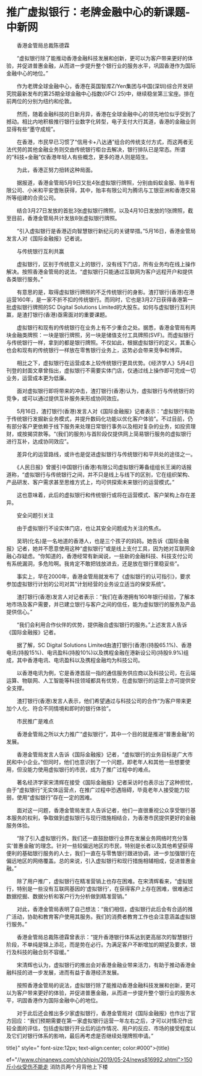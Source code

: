 # 推广虚拟银行：老牌金融中心的新课题-中新网

　　香港金管局总裁陈德霖

　　“虚拟银行除了能推动香港金融科技发展和创新，更可以为客户带来更好的体验，并促进普惠金融，从而进一步提升整个银行业的服务水平，巩固香港作为国际金融中心的地位。”

　　作为老牌全球金融中心，香港在英国智库Z/Yen集团与中国(深圳)综合开发研究院最新发布的第25期全球金融中心指数(GFCI 25)中，继续稳坐第三宝座。排在前两位的分别为纽约和伦敦。

　　然而，随着金融科技的日新月异，香港在全球金融中心的领先地位似乎受到了撼动。相比内地积极推行银行业数字化转型，电子支付大行其道，香港的金融业则显得有些“墨守成规”。

　　在香港，市民早已习惯了“信用卡+八达通”组合的传统支付方式，而这两者无法代劳的其他金融业务则交由传统银行柜台去解决，银行排队已是常态。所谓的“科技+金融”仅香港年轻人有些概念，更多的港人则是陌生。

　　为此，香港正努力扭转这种局面。

　　据报道，香港金管局5月9日又批4张虚拟银行牌照，分别由蚂蚁金服、贻丰有限公司、小米和平安壹账获得，其中，贻丰有限公司为腾讯与工银亚洲和香港交易所等组建的合资公司。

　　结合3月27日发放的首批3张虚拟银行牌照，以及4月10日发放的1张牌照，截至目前，香港金管局共计发放8张虚拟银行牌照。

　　“引入虚拟银行是香港迈向智慧银行新纪元的关键举措。”5月16日，香港金管局发言人对《国际金融报》记者说。

　　与传统银行互利共赢

　　虚拟银行，区别于传统意义上的银行，没有线下门店，所有业务均在线上操作解决。按照香港金管局的说法，“虚拟银行只能通过互联网为客户远程开户和提供各类银行服务。”

　　有意思的是，取得虚拟银行牌照的不乏传统银行的身影。渣打银行(香港)在港运营160年，是一家不折不扣的传统银行。而同时，它也是3月27日获得香港第一批虚拟银行牌照的SC Digital Solutions Limited的大股东。如何与虚拟银行互利共赢，是渣打银行(香港)亟需面对的重要课题。

　　虚拟银行和现有的传统银行在业务上有不少重合之处。据悉，香港金管局有两块金融类牌照：一块是银行牌照，另一块是储值支付工具牌照(SVF)。而虚拟银行与传统银行一样，拿到的都是银行牌照。不仅如此，根据虚拟银行的定义，其重心也会和现有的传统银行一样放在零售银行业务上，这势必会带来竞争和博弈。

　　相比之下，虚拟银行在运营成本上较传统银行更具优势。《经济学人》5月4日刊登的封面文章曾指出，虚拟银行不需要实体门店，仅通过线上操作即可完成一切业务，运营成本更为低廉。

　　面对虚拟银行即将带来的冲击，渣打银行(香港)认为，虚拟银行与传统银行的竞争，或可以通过提供互补服务来形成协同效应。

　　5月16日，渣打银行(香港)发言人对《国际金融报》记者表示：“虚拟银行有助于传统银行发掘新业务模式，并提升数码化功能以优化客户体验”。不过目前，仍有部分客户更依赖于线下服务来处理日常银行事务以及相对复杂的业务，如投资理财，或按揭贷款等。“(我们的服务)与首阶段仅提供网上简易银行服务的虚拟银行进行互补，达成协同效应”。

　　差异化的运营路线，或许也是促进虚拟银行与传统银行和平共处的途径之一。

　　《人民日报》曾援引中国银行(香港)有限公司虚拟银行筹备组组长王澜的话报道称，“虚拟银行与传统银行之间，并不只是线上与线下的区别，它在组织架构、产品研发、客户需求甚至思维方式上，均可供探索未来银行的运营模式。”

　　这也意味着，此后的虚拟银行和传统银行或将在运营模式、客户架构上存在差异。

　　安全问题引关注

　　由于虚拟银行不设实体门店，也让其安全问题成为关注的焦点。

　　吴玥(化名)是一名地道的香港人，也是三个孩子的妈妈。她告诉《国际金融报》记者，她并不愿意使用这种“虚拟银行”或是线上支付工具，因为她对互联网金融心存疑虑。“你知道的，香港经常有新闻说，一些新的金融科技、科技支付公司有系统漏洞，多危险啊。我肯定不敢把钱放进去，还是放在银行里稳妥些”。

　　事实上，早在2000年，香港金管局就发布了《虚拟银行的认可指引》，要求参加虚拟银行计划的公司对其“计划经营的业务设立适当的保安系统”。

　　渣打银行(香港)发言人对记者表示：“我们在香港拥有160年银行经验，了解本地市场及客户需要，并已建立银行与客户之间的信任，能为虚拟银行的服务及产品提供信心。”

　　“我们会利用合作伙伴的优势，提供融合虚拟银行的服务。”上述发言人告诉《国际金融报》记者。

　　据了解，SC Digital Solutions Limited由渣打银行(香港)(持股65.1%)、香港电讯(持股15%)、电讯盈科(持股10%)以及携程金融在港新设公司(持股9.9%)组成，其中香港电讯、电讯盈科以及携程金融均为科技公司。

　　以香港电讯为例，它是香港首屈一指的通信服务供应商以及科技公司，在云端运算、物联网、人工智能等科技领域都具有优势，在虚拟银行的运营上亦可提供安全支撑。

　　渣打银行(香港)发言人表示，他们希望通过与科技公司的合作“为客户带来更加个人化、符合不同情境和即时的银行体验”。

　　市民推广是难点

　　香港金管局之所以大力推广“虚拟银行”，其中一个目的就是推进“普惠金融”的发展。

　　香港金管局发言人告诉《国际金融报》记者，“虚拟银行的业务目标是广大市民和中小企业。”但同时，他们也意识到了一个问题，即老年人和其他一些想要使用，但没能力使用虚拟银行的市民，成为了推广过程中的难点。

　　著名经济学家宋清辉在接受《国际金融报》记者采访时也表示出了这种担忧，由于“虚拟银行”无实体运营点，在推广过程中恐遇阻碍，毕竟老年人接受能力较弱，使用“虚拟银行”存在一定的困难。

　　面对这一问题，香港金管局发言人告诉记者，他们一直很重视公众享受银行基本服务的权利，争取做到虚拟银行与现行措施相结合，为香港市民提供更好的金融服务体验。

　　“除了引入虚拟银行外，我们还一直鼓励银行业界在发展业务网络时充分落实‘普惠金融’的理念。针对一些较偏远地区的市民，特别是长者以及其他希望获得便利的基础银行服务的人士，我们一直在与零售银行跟进协调，进一步加强银行在偏远地区的网络覆盖。总的来说，引入虚拟银行和现行措施相辅相成，促进普惠金融。”

　　除了用户推广，虚拟银行在精准营销上也存在困难。在宋清辉看来，“虚拟银行，特别是一些没有互联网基因的‘虚拟银行’，在获得客户上存在困难，很难通过数据挖掘、数据分析和客户行为分析做到精准营销。”

　　对此，香港金管局表明了自己想法：“我们相信，虚拟银行此后会有合适的推广活动，协助和教育客户使用其服务。我们的消费者教育工作也会注意涵盖虚拟银行服务。”

　　香港金管局总裁陈德霖曾表示：“提升香港银行体系达到更高层次的智慧银行阶段，不单纯是锦上添花，而是势在必行。为满足客户不断增加的期望及要求，银行及科技的融合刻不容缓。”

　　宋清辉也认为，虚拟银行的推出会对香港金融业带来活力，有助于推动香港金融科技的进一步发展，进而有益于香港经济发展。

　　按照香港金管局的说法，虚拟银行除了能推动香港金融科技发展和创新，更可以为客户带来更好的体验，并促进普惠金融，从而进一步提升整个银行业的服务水平，巩固香港作为国际金融中心的地位。

　　对于此后还会推出多少家虚拟银行，香港金管局对《国际金融报》也作出了官方回应：“我们预期需要在第一家虚拟银行运营一年左右之后，才可以对情况作出较全面的评估，包括虚拟银行开业后的运作情况、用户的反应、市场的接受程度以及它们对银行体系的影响，最后再考虑是否继续处理牌照申请。”

title}" style=" font-size:12px; text-align:center; color:#000">{title}

ef="//www.chinanews.com/sh/shipin/2019/05-24/news816992.shtml">150斤小伙受伤不能走 消防员两个月背他上下楼
